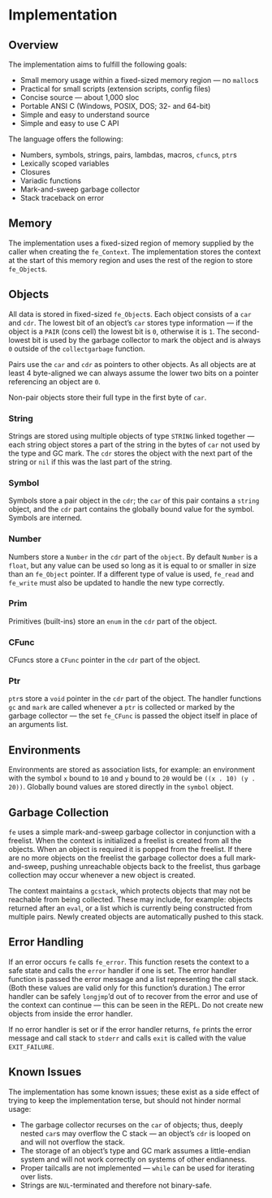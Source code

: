 # Implementation

## Overview

The implementation aims to fulfill the following goals:

* Small memory usage within a fixed-sized memory region — no `malloc`s
* Practical for small scripts (extension scripts, config files)
* Concise source — about 1,000 sloc
* Portable ANSI C (Windows, POSIX, DOS; 32- and 64-bit)
* Simple and easy to understand source
* Simple and easy to use C API

The language offers the following:

* Numbers, symbols, strings, pairs, lambdas, macros, `cfunc`s, `ptr`s
* Lexically scoped variables
* Closures
* Variadic functions
* Mark-and-sweep garbage collector
* Stack traceback on error

## Memory

The implementation uses a fixed-sized region of memory supplied by the caller
when creating the `fe_Context`. The implementation stores the context at the
start of this memory region and uses the rest of the region to store
`fe_Object`s.

## Objects

All data is stored in fixed-sized `fe_Object`s. Each object consists of a `car`
and `cdr`. The lowest bit of an object’s `car` stores type information — if the
object is a `PAIR` (cons cell) the lowest bit is `0`, otherwise it is `1`. The
second-lowest bit is used by the garbage collector to mark the object and is
always `0` outside of the `collectgarbage` function.

Pairs use the `car` and `cdr` as pointers to other objects. As all objects are
at least 4 byte-aligned we can always assume the lower two bits on a pointer
referencing an object are `0`.

Non-pair objects store their full type in the first byte of `car`.

### String

Strings are stored using multiple objects of type `STRING` linked together —
each string object stores a part of the string in the bytes of `car` not used by
the type and GC mark. The `cdr` stores the object with the next part of the
string or `nil` if this was the last part of the string.

### Symbol

Symbols store a pair object in the `cdr`; the `car` of this pair contains a
`string` object, and the `cdr` part contains the globally bound value for the
symbol. Symbols are interned.

### Number

Numbers store a `Number` in the `cdr` part of the `object`. By default `Number`
is a `float`, but any value can be used so long as it is equal to or smaller in
size than an `fe_Object` pointer. If a different type of value is used,
`fe_read` and `fe_write` must also be updated to handle the new type correctly.

### Prim

Primitives (built-ins) store an `enum` in the `cdr` part of the object.

### CFunc

CFuncs store a `CFunc` pointer in the `cdr` part of the object.

### Ptr

`ptr`s store a `void` pointer in the `cdr` part of the object. The handler
functions `gc` and `mark` are called whenever a `ptr` is collected or marked by
the garbage collector — the set `fe_CFunc` is passed the object itself in place
of an arguments list.

## Environments

Environments are stored as association lists, for example: an environment with
the symbol `x` bound to `10` and `y` bound to `20` would be `((x . 10) (y .
20))`. Globally bound values are stored directly in the `symbol` object.

## Garbage Collection

`fe` uses a simple mark-and-sweep garbage collector in conjunction with a
freelist. When the context is initialized a freelist is created from all the
objects. When an object is required it is popped from the freelist. If there are
no more objects on the freelist the garbage collector does a full
mark-and-sweep, pushing unreachable objects back to the freelist, thus garbage
collection may occur whenever a new object is created.

The context maintains a `gcstack`, which protects objects that may not be
reachable from being collected. These may include, for example: objects returned
after an `eval`, or a list which is currently being constructed from multiple
pairs. Newly created objects are automatically pushed to this stack.

## Error Handling

If an error occurs `fe` calls `fe_error`. This function resets the context to a
safe state and calls the `error` handler if one is set. The error handler
function is passed the error message and a list representing the call stack.
(Both these values are valid only for this function’s duration.) The error
handler can be safely `longjmp`’d out of to recover from the error and use of
the context can continue — this can be seen in the REPL. Do not create new
objects from inside the error handler.

If no error handler is set or if the error handler returns, `fe` prints the
error message and call stack to `stderr` and calls `exit` is called with the
value `EXIT_FAILURE`.

## Known Issues

The implementation has some known issues; these exist as a side effect of trying
to keep the implementation terse, but should not hinder normal usage:

* The garbage collector recurses on the `car` of objects; thus, deeply nested
  `car`s may overflow the C stack — an object’s `cdr` is looped on and will not
  overflow the stack.
* The storage of an object’s type and GC mark assumes a little-endian system and
  will not work correctly on systems of other endianness.
* Proper tailcalls are not implemented — `while` can be used for iterating over
  lists.
* Strings are `NUL`-terminated and therefore not binary-safe.
